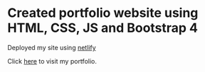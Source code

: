 # Created portfolio website using HTML, CSS, JS and Bootstrap 4  

Deployed my site using [netlify](https://www.netlify.com/)  

Click [here](https://divrai.netlify.app/) to visit my portfolio.
